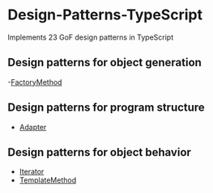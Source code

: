 # Design-Patterns-TypeScript

Implements 23 GoF design patterns in TypeScript

## Design patterns for object generation

-[FactoryMethod](https://github.com/furuya123/Design-Patterns-TypeScript/tree/main/04%20-%20FactoryMethod%20Pattern)

## Design patterns for program structure

- [Adapter](https://github.com/furuya123/Design-Patterns-TypeScript/tree/main/02%20-%20Adapter%20Pattern)

## Design patterns for object behavior

- [Iterator](https://github.com/furuya123/Design-Patterns-TypeScript/tree/main/01%20-%20Iterator%20Pattern)
- [TemplateMethod](https://github.com/furuya123/Design-Patterns-TypeScript/tree/main/03%20-%20TemplateMethod%20Pattern)
